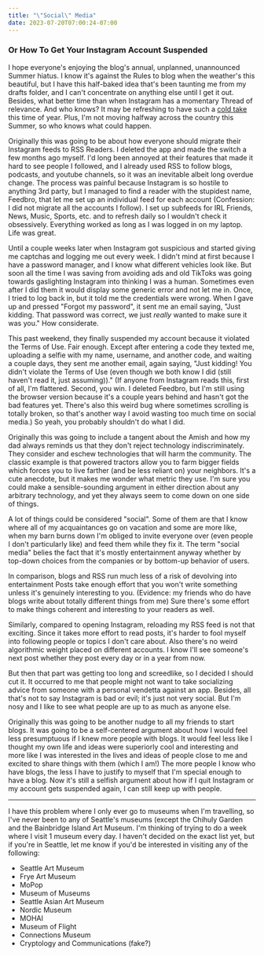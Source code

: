 ```yaml
---
title: "\"Social\" Media"
date: 2023-07-20T07:00:24-07:00
---
```


### Or How To Get Your Instagram Account Suspended

I hope everyone's enjoying the blog's annual, unplanned, unannounced Summer hiatus.
I know it's against the Rules to blog when the weather's this beautiful, but I have this half-baked idea that's been taunting me from my drafts folder, and I can't concentrate on anything else until I get it out.
Besides, what better time than when Instagram has a momentary Thread of relevance.
And who knows?
It may be refreshing to have such a [cold take](https://www.theatlantic.com/technology/archive/2022/11/instagram-tiktok-twitter-social-media-competition/672305/) this time of year.
Plus, I'm not moving halfway across the country this Summer, so who knows what could happen.

Originally this was going to be about how everyone should migrate their Instagram feeds to RSS Readers.
I deleted the app and made the switch a few months ago myself.
I'd long been annoyed at their features that made it hard to see people I followed, and I already used RSS to follow blogs, podcasts, and youtube channels, so it was an inevitable albeit long overdue change.
The process was painful because Instagram is so hostile to anything 3rd party, but I managed to find a reader with the stupidest name, Feedbro, that let me set up an individual feed for each account (Confession: I did not migrate all the accounts I follow).
I set up subfeeds for IRL Friends, News, Music, Sports, etc. and to refresh daily so I wouldn't check it obsessively.
Everything worked as long as I was logged in on my laptop.
Life was great.

Until a couple weeks later when Instagram got suspicious and started giving me captchas and logging me out every week.
I didn't mind at first because I have a password manager, and I know what different vehicles look like.
But soon all the time I was saving from avoiding ads and old TikToks was going towards gaslighting Instagram into thinking I was a human.
Sometimes even after I did them it would display some generic error and not let me in.
Once, I tried to log back in, but it told me the credentials were wrong.
When I gave up and pressed "Forgot my password", it sent me an email saying, "Just kidding. That password was correct, we just *really* wanted to make sure it was you."
How considerate.

This past weekend, they finally suspended my account because it violated the Terms of Use.
Fair enough.
Except after entering a code they texted me, uploading a selfie with my name, username, and another code, and waiting a couple days, they sent me another email, again saying, "Just kidding! You didn't violate the Terms of Use (even though we both know I did (still haven't read it, just assuming))."
(If anyone from Instagram reads this, first of all, I'm flattered. Second, you win. I deleted Feedbro, but I'm still using the browser version because it's a couple years behind and hasn't got the bad features yet. There's also this weird bug where sometimes scrolling is totally broken, so that's another way I avoid wasting too much time on social media.)
So yeah, you probably shouldn't do what I did.

Originally this was going to include a tangent about the Amish and how my dad always reminds us that they don't reject technology indiscriminately.
They consider and eschew technologies that will harm the community.
The classic example is that powered tractors allow you to farm bigger fields which forces you to live farther (and be less reliant on) your neighbors.
It's a cute anecdote, but it makes me wonder what metric they use.
I'm sure you could make a sensible-sounding argument in either direction about any arbitrary technology, and yet they always seem to come down on one side of things.

A lot of things could be considered "social".
Some of them are that I know where all of my acquaintances go on vacation and some are more like, when my barn burns down I'm obliged to invite everyone over (even people I don't particularly like) and feed them while they fix it.
The term "social media" belies the fact that it's mostly entertainment anyway whether by top-down choices from the companies or by bottom-up behavior of users.

In comparison, blogs and RSS run much less of a risk of devolving into entertainment
Posts take enough effort that you won't write something unless it's genuinely interesting to you.
(Evidence: my friends who do have blogs write about totally different things from me)
Sure there's some effort to make things coherent and interesting to your readers as well.

Similarly, compared to opening Instagram, reloading my RSS feed is not that exciting.
Since it takes more effort to read posts, it's harder to fool myself into following people or topics I don't care about.
Also there's no weird algorithmic weight placed on different accounts.
I know I'll see someone's next post whether they post every day or in a year from now.

But then that part was getting too long and screedlike, so I decided I should cut it.
It occurred to me that people might not want to take socializing advice from someone with a personal vendetta against an app.
Besides, all that's not to say Instagram is bad or evil; it's just not very social.
But I'm nosy and I like to see what people are up to as much as anyone else.

Originally this was going to be another nudge to all my friends to start blogs.
It was going to be a self-centered argument about how I would feel less presumptuous if I knew more people with blogs.
It would feel less like I thought my own life and ideas were superiorly cool and interesting and more like I was interested in the lives and ideas of people close to me and excited to share things with them (which I am!)
The more people I know who have blogs, the less I have to justify to myself that I'm special enough to have a blog.
Now it's still a selfish argument about how if I quit Instagram or my account gets suspended again, I can still keep up with people.

---

I have this problem where I only ever go to museums when I'm travelling, so I've never been to any of Seattle's museums (except the Chihuly Garden and the Bainbridge Island Art Museum.
I'm thinking of trying to do a week where I visit 1 museum every day.
I haven't decided on the exact list yet, but if you're in Seattle, let me know if you'd be interested in visiting any of the following:

* Seattle Art Museum
* Frye Art Museum
* MoPop
* Museum of Museums
* Seattle Asian Art Museum
* Nordic Museum
* MOHAI
* Museum of Flight
* Connections Museum
* Cryptology and Communications (fake?)

